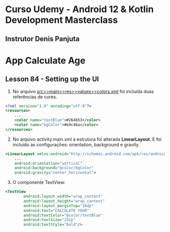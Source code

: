 <h1>Curso Udemy - Android 12 & Kotlin Development Masterclass</h1>
<h2> Instrutor Denis Panjuta </h2>

<h1>App Calculate Age</h1>
<h2>Lesson 84 - Setting up the UI</h2>

1. No arquivo <u>src>>main>>res>>values>>colors.xml</u> foi incluida duas referências de cores.

``` xml
<?xml version="1.0" encoding="utf-8"?>
<resources>
    ...
    <color name="textBlue">#264653</color>
    <color name="bgColor">#e9c46a</color>
</resources>

```

2. No arquivo activity.main.xml a estrutura foi alterada <b>LinearLayout</b>.
   E foi incluido as configurações: orientation, background e gravity.
```xml
<LinearLayout xmlns:android="http://schemas.android.com/apk/res/android"
    ...
    android:orientation="vertical"
    android:background="@color/bgColor"
    android:gravity="center_horizontal">
```
3. O componente TextView:

``` xml
<TextView
        android:layout_width="wrap_content"
        android:layout_height="wrap_content"
        android:layout_marginTop="16dp"
        android:text="CALCULATE YOUR"
        android:textColor="@color/textBlue"
        android:textSize="25sp"
        android:textStyle="bold"/>
```


